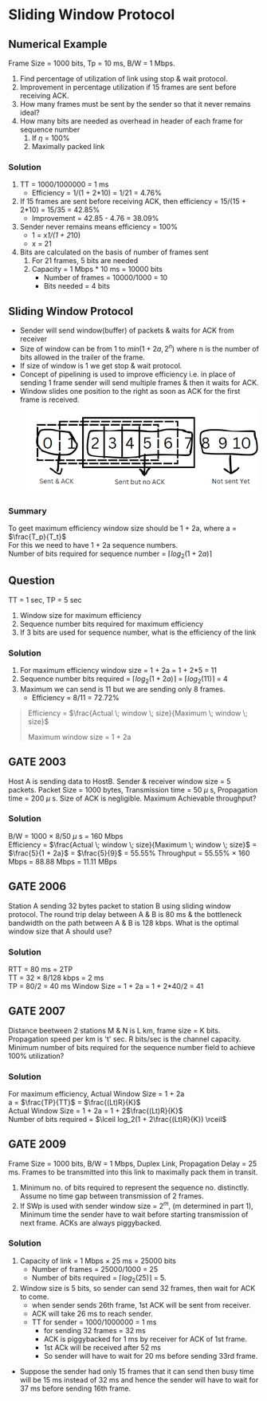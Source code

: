 # Sliding Window Protocol

## Numerical Example
Frame Size = 1000 bits, Tp = 10 ms, B/W = 1 Mbps. 
1. Find percentage of utilization of link using stop & wait protocol. 
2. Improvement in percentage utilization if 15 frames are sent before receiving ACK. 
3. How many frames must be sent by the sender so that it never remains ideal? 
4. How many bits are needed as overhead in header of each frame for sequence number
   1. If $\eta$ = 100%
   2. Maximally packed link

### Solution
1. TT = 1000/1000000 = 1 ms  
    - Efficiency = 1/(1 + 2*10) = 1/21 = 4.76%  
2. If 15 frames are sent before receiving ACK, then efficiency = 15/(15 + 2*10) = 15/35 = 42.85%  
   - Improvement = 42.85 - 4.76 = 38.09%
3. Sender never remains means efficiency = 100%  
    - 1 = x*1/(1 + 2*10)
    - x = 21
4. Bits are calculated on the basis of number of frames sent
   1. For 21 frames, 5 bits are needed
   2. Capacity = 1 Mbps * 10 ms = 10000 bits  
      - Number of frames = 10000/1000 = 10
      - Bits needed = 4 bits

## Sliding Window Protocol
- Sender will send window(buffer) of packets & waits for ACK from receiver
- Size of window can be from 1 to $min(1+2a,2^n)$ where n is the number of bits allowed in the trailer of the frame.
- If size of window is 1 we get stop & wait protocol.
- Concept of pipelining is used to improve efficiency i.e. in place of sending 1 frame sender will send multiple frames & then it waits for ACK.
- Window slides one position to the right as soon as ACK for the first frame is received.
![Alt text](./Assests/image2.png?raw=true "Title")

### Summary
To geet maximum efficiency window size should be 1 + 2a, where a = $\frac{T_p}{T_t}$  
For this we need to have 1 + 2a sequence numbers.  
Number of bits required for sequence number = $\lceil log_2(1 + 2a) \rceil$  

## Question
TT = 1 sec, TP = 5 sec
1. Window size for maximum efficiency
2. Sequence number bits required for maximum efficiency
3. If 3 bits are used for sequence number, what is the efficiency of the link

### Solution
1. For maximum efficiency window size = 1 + 2a = 1 + 2*5 = 11
2. Sequence number bits required = $\lceil log_2(1 + 2a) \rceil$ = $\lceil log_2(11) \rceil$ = 4
3. Maximum we can send is 11 but we are sending only 8 frames.  
   - Efficiency = 8/11 = 72.72%

> Efficiency = $\frac{Actual \; window \; size}{Maximum \; window \; size}$   
>   
> Maximum window size = 1 + 2a  

## GATE 2003
Host A is sending data to HostB. Sender & receiver window size = 5 packets. Packet Size = 1000 bytes, Transmission time = 50 $\mu$ s, Propagation time = 200 $\mu$ s. Size of ACK is negligible. Maximum Achievable throughput?

### Solution
B/W = 1000 $\times$ 8/50 $\mu$ s = 160 Mbps  
Efficiency = $\frac{Actual \; window \; size}{Maximum \; window \; size}$ = $\frac{5}{1 + 2a}$ = $\frac{5}{9}$ = 55.55%
Throughput = 55.55% $\times$ 160 Mbps = 88.88 Mbps = 11.11 MBps

## GATE 2006
Station A sending 32 bytes packet to station B using sliding window protocol. The round trip delay between A & B is 80 ms & the bottleneck bandwidth on the path between A & B is 128 kbps. What is the optimal window size that A should use?

### Solution
RTT = 80 ms = 2TP  
TT = 32 $\times$ 8/128 kbps = 2 ms  
TP = 80/2 = 40 ms
Window Size = 1 + 2a = 1 + 2*40/2 = 41

## GATE 2007
Distance beetween 2 stations M & N is L km, frame size = K bits. Propagation speed per km is 't' sec. R bits/sec is the channel capacity. Minimum number of bits required for the sequence number field to achieve 100% utilization?

### Solution
For maximum efficiency, Actual Window Size = 1 + 2a  
a = $\frac{TP}{TT}$ = $\frac{(Lt)R}{K}$  
Actual Window Size = 1 + 2a = 1 + 2$\frac{(Lt)R}{K}$  
Number of bits required = $\lceil log_2(1 + 2\frac{(Lt)R}{K}) \rceil$

## GATE 2009
Frame Size = 1000 bits, B/W = 1 Mbps, Duplex Link, Propagation Delay = 25 ms. Frames to be transmitted into this link to maximally pack them in transit.
1. Minimum no. of bits required to represent the sequence no. distinctly. Assume no time gap between transmission of 2 frames.
2. If SWp is used with sender window size = $2^m$, (m determined in part 1), Minimum time the sender have to wait before starting transmission of next frame. ACKs are always piggybacked.

### Solution
1. Capacity of link = 1 Mbps $\times$ 25 ms = 25000 bits
   - Number of frames = 25000/1000 = 25  
   - Number of bits required = $\lceil log_2(25) \rceil$ = 5.
2. Window size is 5 bits, so sender can send 32 frames, then wait for ACK to come.
   - when sender sends 26th frame, 1st ACK will be sent from receiver.
   - ACK will take 26 ms to reach sender.
   - TT for sender = 1000/1000000 = 1 ms
     - for sending 32 frames = 32 ms
     - ACK is piggybacked for 1 ms by receiver for ACK of 1st frame.
     - 1st ACk will be received after 52 ms
     - So sender will have to wait for 20 ms before sending 33rd frame.

- Suppose the sender had only 15 frames that it can send then busy time will be 15 ms instead of 32 ms and hence the sender will have to wait for 37 ms before sending 16th frame.

